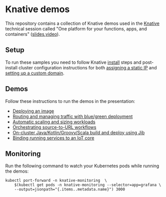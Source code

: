 # Knative demos

This repository contains a collection of Knative demos used in the [Knative](https://github.com/knative) technical session called "One platform for your functions, apps, and containers" ([slides](slides/knative-gcp-next18-one-platform-for-your-functions-applications-containers.pdf),[video](https://www.youtube.com/watch?v=F4_2gxTtLaQ)).

## Setup

To run these samples you need to follow Knative [install](https://github.com/knative/docs/tree/master/install) steps and post-install cluster configuration instructions for both [assigning a static IP](https://github.com/knative/docs/blob/master/serving/gke-assigning-static-ip-address.md) and [setting up a custom domain](https://github.com/knative/docs/blob/master/serving/using-a-custom-domain.md). 

## Demos

Follow these instructions to run the demos in the presentation:

* [Deploying an image](image-deploy/README.md)
* [Routing and managing traffic with blue/green deployment](blue-green-deploy/README.md)
* [Automatic scaling and sizing workloads](auto-scaling/README.md)
* [Orchestrating source-to-URL workflows](src-to-url/README.md)
* [On-cluster Java/Kotlin/Groovy/Scala build and deploy using Jib](jib-build/README.md)
* [Binding running services to an IoT core](event-flow/README.md)


## Monitoring

Run the following command to watch your Kubernetes pods while running the demos:

```shell
kubectl port-forward -n knative-monitoring  \
    $(kubectl get pods -n knative-monitoring --selector=app=grafana \
    --output=jsonpath="{.items..metadata.name}") 3000
```
